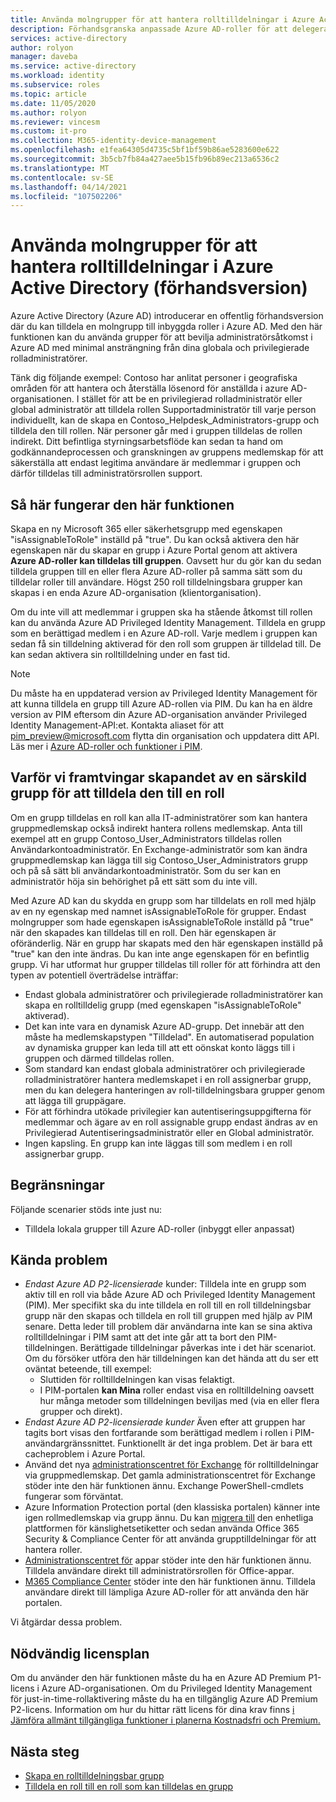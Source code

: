 ```yaml
---
title: Använda molngrupper för att hantera rolltilldelningar i Azure Active Directory | Microsoft Docs
description: Förhandsgranska anpassade Azure AD-roller för att delegera identitetshantering. Hantera Azure-rolltilldelningar i Azure Portal, PowerShell eller Graph API.
services: active-directory
author: rolyon
manager: daveba
ms.service: active-directory
ms.workload: identity
ms.subservice: roles
ms.topic: article
ms.date: 11/05/2020
ms.author: rolyon
ms.reviewer: vincesm
ms.custom: it-pro
ms.collection: M365-identity-device-management
ms.openlocfilehash: e1fea64305d4735c5bf1bf59b86ae5283600e622
ms.sourcegitcommit: 3b5cb7fb84a427aee5b15fb96b89ec213a6536c2
ms.translationtype: MT
ms.contentlocale: sv-SE
ms.lasthandoff: 04/14/2021
ms.locfileid: "107502206"
---
```

# <a name="use-cloud-groups-to-manage-role-assignments-in-azure-active-directory-preview"></a>Använda molngrupper för att hantera rolltilldelningar i Azure Active Directory (förhandsversion)

Azure Active Directory (Azure AD) introducerar en offentlig förhandsversion där du kan tilldela en molngrupp till inbyggda roller i Azure AD. Med den här funktionen kan du använda grupper för att bevilja administratörsåtkomst i Azure AD med minimal ansträngning från dina globala och privilegierade rolladministratörer.

Tänk dig följande exempel: Contoso har anlitat personer i geografiska områden för att hantera och återställa lösenord för anställda i azure AD-organisationen. I stället för att be en privilegierad rolladministratör eller global administratör att tilldela rollen Supportadministratör till varje person individuellt, kan de skapa en Contoso_Helpdesk_Administrators-grupp och tilldela den till rollen. När personer går med i gruppen tilldelas de rollen indirekt. Ditt befintliga styrningsarbetsflöde kan sedan ta hand om godkännandeprocessen och granskningen av gruppens medlemskap för att säkerställa att endast legitima användare är medlemmar i gruppen och därför tilldelas till administratörsrollen support.

## <a name="how-this-feature-works"></a>Så här fungerar den här funktionen

Skapa en ny Microsoft 365 eller säkerhetsgrupp med egenskapen "isAssignableToRole" inställd på "true". Du kan också aktivera den här egenskapen när du skapar en grupp i Azure Portal genom att aktivera **Azure AD-roller kan tilldelas till gruppen**. Oavsett hur du gör kan du sedan tilldela gruppen till en eller flera Azure AD-roller på samma sätt som du tilldelar roller till användare. Högst 250 roll tilldelningsbara grupper kan skapas i en enda Azure AD-organisation (klientorganisation).

Om du inte vill att medlemmar i gruppen ska ha stående åtkomst till rollen kan du använda Azure AD Privileged Identity Management. Tilldela en grupp som en berättigad medlem i en Azure AD-roll. Varje medlem i gruppen kan sedan få sin tilldelning aktiverad för den roll som gruppen är tilldelad till. De kan sedan aktivera sin rolltilldelning under en fast tid.

> [!Note]
> Du måste ha en uppdaterad version av Privileged Identity Management för att kunna tilldela en grupp till Azure AD-rollen via PIM. Du kan ha en äldre version av PIM eftersom din Azure AD-organisation använder Privileged Identity Management-API:et. Kontakta aliaset för att pim_preview@microsoft.com flytta din organisation och uppdatera ditt API. Läs mer i [Azure AD-roller och funktioner i PIM](../privileged-identity-management/azure-ad-roles-features.md).

## <a name="why-we-enforce-creation-of-a-special-group-for-assigning-it-to-a-role"></a>Varför vi framtvingar skapandet av en särskild grupp för att tilldela den till en roll

Om en grupp tilldelas en roll kan alla IT-administratörer som kan hantera gruppmedlemskap också indirekt hantera rollens medlemskap. Anta till exempel att en grupp Contoso_User_Administrators tilldelas rollen Användarkontoadministratör. En Exchange-administratör som kan ändra gruppmedlemskap kan lägga till sig Contoso_User_Administrators grupp och på så sätt bli användarkontoadministratör. Som du ser kan en administratör höja sin behörighet på ett sätt som du inte vill.

Med Azure AD kan du skydda en grupp som har tilldelats en roll med hjälp av en ny egenskap med namnet isAssignableToRole för grupper. Endast molngrupper som hade egenskapen isAssignableToRole inställd på "true" när den skapades kan tilldelas till en roll. Den här egenskapen är oföränderlig. När en grupp har skapats med den här egenskapen inställd på "true" kan den inte ändras. Du kan inte ange egenskapen för en befintlig grupp.
Vi har utformat hur grupper tilldelas till roller för att förhindra att den typen av potentiell överträdelse inträffar:

- Endast globala administratörer och privilegierade rolladministratörer kan skapa en rolltilldelig grupp (med egenskapen "isAssignableToRole" aktiverad).
- Det kan inte vara en dynamisk Azure AD-grupp. Det innebär att den måste ha medlemskapstypen "Tilldelad". En automatiserad population av dynamiska grupper kan leda till att ett oönskat konto läggs till i gruppen och därmed tilldelas rollen.
- Som standard kan endast globala administratörer och privilegierade rolladministratörer hantera medlemskapet i en roll assignerbar grupp, men du kan delegera hanteringen av roll-tilldelningsbara grupper genom att lägga till gruppägare.
- För att förhindra utökade privilegier kan autentiseringsuppgifterna för medlemmar och ägare av en roll assignable grupp endast ändras av en Privilegierad Autentiseringsadministratör eller en Global administratör.
- Ingen kapsling. En grupp kan inte läggas till som medlem i en roll assignerbar grupp.

## <a name="limitations"></a>Begränsningar

Följande scenarier stöds inte just nu:  

- Tilldela lokala grupper till Azure AD-roller (inbyggt eller anpassat)

## <a name="known-issues"></a>Kända problem

- *Endast Azure AD P2-licensierade* kunder: Tilldela inte en grupp som aktiv till en roll via både Azure AD och Privileged Identity Management (PIM). Mer specifikt ska du inte tilldela en roll till en roll  tilldelningsbar grupp när den skapas och tilldela en roll till gruppen med hjälp av PIM senare. Detta leder till problem där användarna inte kan se sina aktiva rolltilldelningar i PIM samt att det inte går att ta bort den PIM-tilldelningen. Berättigade tilldelningar påverkas inte i det här scenariot. Om du försöker utföra den här tilldelningen kan det hända att du ser ett oväntat beteende, till exempel:
  - Sluttiden för rolltilldelningen kan visas felaktigt.
  - I PIM-portalen **kan Mina** roller endast visa en rolltilldelning oavsett hur många metoder som tilldelningen beviljas med (via en eller flera grupper och direkt).
- *Endast Azure AD P2-licensierade kunder* Även efter att gruppen har tagits bort visas den fortfarande som berättigad medlem i rollen i PIM-användargränssnittet. Funktionellt är det inga problem. Det är bara ett cacheproblem i Azure Portal.  
- Använd det nya [administrationscentret för Exchange](https://admin.exchange.microsoft.com/) för rolltilldelningar via gruppmedlemskap. Det gamla administrationscentret för Exchange stöder inte den här funktionen ännu. Exchange PowerShell-cmdlets fungerar som förväntat.
- Azure Information Protection portal (den klassiska portalen) känner inte igen rollmedlemskap via grupp ännu. Du kan [migrera till](/azure/information-protection/configure-policy-migrate-labels) den enhetliga plattformen för känslighetsetiketter och sedan använda Office 365 Security & Compliance Center för att använda grupptilldelningar för att hantera roller.
- [Administrationscentret för](https://config.office.com/) appar stöder inte den här funktionen ännu. Tilldela användare direkt till administratörsrollen för Office-appar.
- [M365 Compliance Center](https://compliance.microsoft.com/) stöder inte den här funktionen ännu. Tilldela användare direkt till lämpliga Azure AD-roller för att använda den här portalen.

Vi åtgärdar dessa problem.

## <a name="required-license-plan"></a>Nödvändig licensplan

Om du använder den här funktionen måste du ha en Azure AD Premium P1-licens i Azure AD-organisationen. Om du Privileged Identity Management för just-in-time-rollaktivering måste du ha en tillgänglig Azure AD Premium P2-licens. Information om hur du hittar rätt licens för dina krav finns [i Jämföra allmänt tillgängliga funktioner i planerna Kostnadsfri och Premium.](../fundamentals/active-directory-whatis.md#what-are-the-azure-ad-licenses)

## <a name="next-steps"></a>Nästa steg

- [Skapa en rolltilldelningsbar grupp](groups-create-eligible.md)
- [Tilldela en roll till en roll som kan tilldelas en grupp](groups-assign-role.md)

